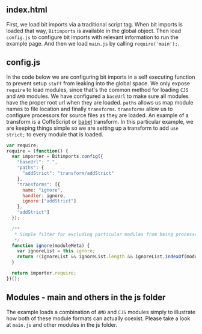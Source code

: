 ## index.html

First, we load bit imports via a traditional script tag. When bit imports is loaded that way, `Bitimports` is available in the global object. Then load `config.js` to configure bit imports with relevant information to run the example page.  And then we load `main.js` by calling `require('main');`.

## config.js

In the code below we are configuring bit imports in a self executing function to prevent setup `stuff` from leaking into the global space. We only expose `require` to load modules, since that's the common method for loading `CJS` and `AMD` modules.  We have configured a `baseUrl` to make sure all modules have the proper root url when they are loaded.  `paths` allows us map module names to file location and finally `transforms`. `transforms` allow us to configure processors for source files as they are loaded. An example of a transform is a CoffeScript or [babel](https://github.com/babel/babel) transform.  In this particular example, we are keeping things simple so we are setting up a transform to add `use strict;` to every module that is loaded.

``` javascript
var require;
require = (function() {
  var importer = Bitimports.config({
    "baseUrl": ".",
    "paths": {
      "addStrict": "transform/addStrict"
    },
    "transforms": [{
      name: "ignore",
      handler: ignore,
      ignore:["addStrict"]
    },
    "addStrict"]
  });

  /**
   * Simple filter for excluding particular modules from being processed by the transformation pipeline.
   */
  function ignore(moduleMeta) {
    var ignoreList = this.ignore;
    return !(ignoreList && ignoreList.length && ignoreList.indexOf(moduleMeta.name) !== -1);
  }

  return importer.require;
})();
```

## Modules - main and others in the js folder

The example loads a combination of `AMD` and `CJS` modules simply to illustrate how both of these module formats can actually coexist. Please take a look at `main.js` and other modules in the js folder.

